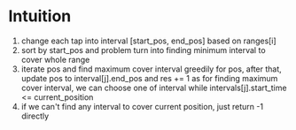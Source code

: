 # Intuition

1. change each tap into interval [start_pos, end_pos] based on ranges[i]
2. sort by start_pos and problem turn into finding minimum interval to cover whole range
3. iterate pos and find maximum cover interval greedily for pos, after that, update pos to interval[j].end_pos and res += 1
as for finding maximum cover interval, we can choose one of interval while intervals[j].start_time <= current_position
4. if we can't find any interval to cover current position, just return -1 directly
